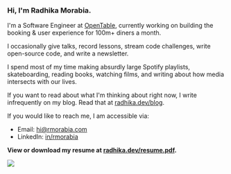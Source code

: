 ### Hi, I'm Radhika Morabia.

I'm a Software Engineer at [OpenTable](https://opentable.com), currently working on building the booking & user experience for 100m+ diners a month.

I occasionally give talks, record lessons, stream code challenges, write open-source code, and write a newsletter.

I spend most of my time making absurdly large Spotify playlists, skateboarding, reading books, watching films, and writing about how media intersects with our lives.
 
If you want to read about what I'm thinking about right now, I write infrequently on my blog. Read that at [radhika.dev/blog](https://radhika.dev/blog/).

If you would like to reach me, I am accessible via:

- Email: [hi@rmorabia.com](mailto:hi@rmorabia.com)
- LinkedIn: [in/rmorabia](http://linkedin.com/in/rmorabia)

**View or download my resume at [radhika.dev/resume.pdf](https://radhika.dev/resume.pdf).**

![](https://komarev.com/ghpvc/?username=rmorabia)



